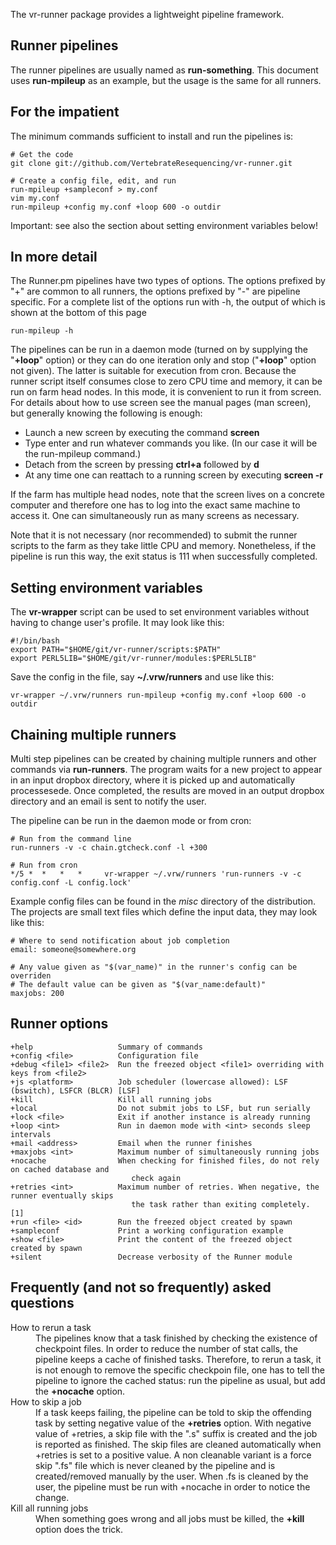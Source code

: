 The vr-runner package provides a lightweight pipeline framework.

Runner pipelines
----------------
The runner pipelines are usually named as **run-something**. This document uses
**run-mpileup** as an example, but the usage is the same for all runners. 

For the impatient
-----------------
The minimum commands sufficient to install and run the pipelines is:

    # Get the code
    git clone git://github.com/VertebrateResequencing/vr-runner.git

    # Create a config file, edit, and run
    run-mpileup +sampleconf > my.conf
    vim my.conf
    run-mpileup +config my.conf +loop 600 -o outdir

Important: see also the section about setting environment variables below!

In more detail
--------------
The Runner.pm pipelines have two types of options. The options prefixed by "+" are common to all runners, the options prefixed by "-" are pipeline specific. For a complete list of the options run with -h, the output of which is shown at the bottom of this page

    run-mpileup -h

The pipelines can be run in a daemon mode (turned on by supplying the "**+loop**" option) or they can do one iteration only and stop ("**+loop**" option not given). The latter is suitable for execution from cron. Because the runner script itself consumes close to zero CPU time and memory, it can be run on farm head nodes. In this mode, it is convenient to run it from screen. For details about how to use screen see the manual pages (man screen), but generally knowing the following is enough:

  * Launch a new screen by executing the command **screen**
  * Type enter and run whatever commands you like. (In our case it will be the run-mpileup command.)
  * Detach from the screen by pressing **ctrl+a** followed by **d**
  * At any time one can reattach to a running screen by executing **screen -r**

If the farm has multiple head nodes, note that the screen lives on a concrete computer and therefore one has to log into the exact same machine to access it. One can simultaneously run as many screens as necessary.

Note that it is not necessary (nor recommended) to submit the runner scripts to the farm as they take little CPU and memory. Nonetheless, if the pipeline is run this way, the exit status is 111 when successfully completed. 

Setting environment variables
-----------------------------
The **vr-wrapper** script can be used to set environment variables without having
to change user's profile. It may look like this:

    #!/bin/bash
    export PATH="$HOME/git/vr-runner/scripts:$PATH"
    export PERL5LIB="$HOME/git/vr-runner/modules:$PERL5LIB"

Save the config in the file, say **~/.vrw/runners** and use like this:

    vr-wrapper ~/.vrw/runners run-mpileup +config my.conf +loop 600 -o outdir


Chaining multiple runners
-------------------------
Multi step pipelines can be created by chaining multiple runners and other commands via **run-runners**. The program waits for a new project to appear in an input dropbox directory, where it is picked up and automatically processesede. Once completed, the results are moved in an output dropbox directory and an email is sent to notify the user. 

The pipeline can be run in the daemon mode or from cron:

    # Run from the command line
    run-runners -v -c chain.gtcheck.conf -l +300
    
    # Run from cron
    */5 *  *   *   *     vr-wrapper ~/.vrw/runners 'run-runners -v -c config.conf -L config.lock'

Example config files can be found in the *misc* directory of the distribution. The projects are small text files which define the input data, they may look like this:

    # Where to send notification about job completion
    email: someone@somewhere.org 
    
    # Any value given as "$(var_name)" in the runner's config can be overriden
    # The default value can be given as "$(var_name:default)"
    maxjobs: 200


Runner options
--------------

    +help                   Summary of commands
    +config <file>          Configuration file
    +debug <file1> <file2>  Run the freezed object <file1> overriding with keys from <file2>
    +js <platform>          Job scheduler (lowercase allowed): LSF (bswitch), LSFCR (BLCR) [LSF]
    +kill                   Kill all running jobs
    +local                  Do not submit jobs to LSF, but run serially
    +lock <file>            Exit if another instance is already running
    +loop <int>             Run in daemon mode with <int> seconds sleep intervals
    +mail <address>         Email when the runner finishes
    +maxjobs <int>          Maximum number of simultaneously running jobs
    +nocache                When checking for finished files, do not rely on cached database and 
                               check again
    +retries <int>          Maximum number of retries. When negative, the runner eventually skips
                               the task rather than exiting completely. [1]
    +run <file> <id>        Run the freezed object created by spawn
    +sampleconf             Print a working configuration example
    +show <file>            Print the content of the freezed object created by spawn
    +silent                 Decrease verbosity of the Runner module

Frequently (and not so frequently) asked questions
--------------------------------------------------
<dl>
<dt>How to rerun a task</dt>
<dd>The pipelines know that a task finished by checking the existence of checkpoint files. In order to reduce the number of stat calls, the pipeline keeps a cache of finished tasks. Therefore, to rerun a task, it is not enough to remove the specific checkpoin file, one has to tell the pipeline to ignore the cached status: run the pipeline as usual, but add the <b>+nocache</b> option.
</dd>

<dt>How to skip a job</dt>
<dd>If a task keeps failing, the pipeline can be told to skip the offending task by setting negative value of the <b>+retries</b> option. With negative value of +retries, a skip file with the ".s" suffix is created and the job is reported as finished. The skip files are cleaned automatically when +retries is set to a positive value. A non cleanable variant is a force skip ".fs" file which is never cleaned by the pipeline and is created/removed manually by the user. When .fs is cleaned by the user, the pipeline must be run with +nocache in order to notice the change.
</dd>

<dt>Kill all running jobs</dt>
<dd>When something goes wrong and all jobs must be killed, the <b>+kill</b> option does the trick.
</dd>
</dl>
